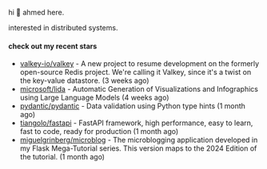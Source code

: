 hi 👋 ahmed here.

interested in distributed systems.

#### check out my recent stars

- [valkey-io/valkey](https://github.com/valkey-io/valkey) - A new project to resume development on the formerly open-source Redis project. We&#39;re calling it Valkey, since it&#39;s a twist on the key-value datastore. (3 weeks ago)
- [microsoft/lida](https://github.com/microsoft/lida) - Automatic Generation of Visualizations and Infographics using Large Language Models (4 weeks ago)
- [pydantic/pydantic](https://github.com/pydantic/pydantic) - Data validation using Python type hints (1 month ago)
- [tiangolo/fastapi](https://github.com/tiangolo/fastapi) - FastAPI framework, high performance, easy to learn, fast to code, ready for production (1 month ago)
- [miguelgrinberg/microblog](https://github.com/miguelgrinberg/microblog) - The microblogging application developed in my Flask Mega-Tutorial series. This version maps to the 2024 Edition of the tutorial. (1 month ago)

